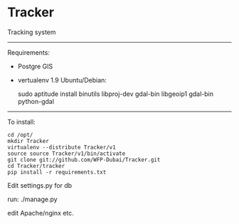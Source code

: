 Tracker
=======

Tracking system
***
Requirements:

* Postgre GIS
* vertualenv 1.9
Ubuntu/Debian:

    sudo aptitude install binutils libproj-dev gdal-bin libgeoip1 gdal-bin python-gdal 

****
To install:


    cd /opt/
    mkdir Tracker
    virtualenv --distribute Tracker/v1
    source source Tracker/v1/bin/activate
    git clone git://github.com/WFP-Dubai/Tracker.git
    cd Tracker/tracker
    pip install -r requirements.txt

Edit settings.py for db

run:
    ./manage.py

edit Apache/nginx etc.

